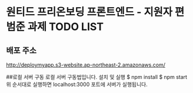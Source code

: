 # 원티드 프리온보딩 프론트엔드 - 지원자 편범준 과제 TODO LIST

## 배포 주소 

http://deploymyapp.s3-website.ap-northeast-2.amazonaws.com/

##로컬 서버 구동
로컬 서버 구동법입니다.
설치 및 실행
$ npm install
$ npm start
위 순서대로 실행하면 localhost:3000 포트에 서버가 실행됩니다.



